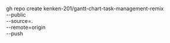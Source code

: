 gh repo create kenken-201/gantt-chart-task-management-remix \
  --public \
  --source=. \
  --remote=origin \
  --push
